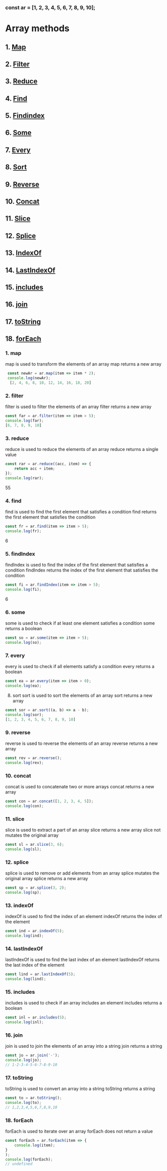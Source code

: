 ### const ar = [1, 2, 3, 4, 5, 6, 7, 8, 9, 10];

# Array methods
 ## 1. [Map](https://github.com/mubashir-akz/Array-methods/edit/main/README.md#1-map)
 ## 2. [Filter](https://github.com/mubashir-akz/Array-methods/edit/main/README.md#2-filter-1)
 ## 3. [Reduce](https://github.com/mubashir-akz/Array-methods/edit/main/README.md#3-reduce-1)
 ## 4. [Find](https://github.com/mubashir-akz/Array-methods/edit/main/README.md#4-find-1)
 ## 5. [Findindex](https://github.com/mubashir-akz/Array-methods/edit/main/README.md#5-findindex-1)
 ## 6. [Some](https://github.com/mubashir-akz/Array-methods/edit/main/README.md#6-some-1)
 ## 7. [Every](https://github.com/mubashir-akz/Array-methods/edit/main/README.md#7-every-1)
 ## 8. [Sort](https://github.com/mubashir-akz/Array-methods/edit/main/README.md#8-sort-1)
 ## 9. [Reverse](https://github.com/mubashir-akz/Array-methods/edit/main/README.md#9-reverse-1)
 ## 10. [Concat](https://github.com/mubashir-akz/Array-methods/edit/main/README.md#10-concat-1)
 ## 11. [Slice](https://github.com/mubashir-akz/Array-methods/edit/main/README.md#11-slice-1)
 ## 12. [Splice](https://github.com/mubashir-akz/Array-methods/edit/main/README.md#12-splice-1)
 ## 13. [IndexOf](https://github.com/mubashir-akz/Array-methods/edit/main/README.md#13-indexof-1)
 ## 14. [LastIndexOf](https://github.com/mubashir-akz/Array-methods/edit/main/README.md#14-lastIndexOf-1)
 ## 15. [includes](https://github.com/mubashir-akz/Array-methods/edit/main/README.md#15-includes-1)
 ## 16. [join](https://github.com/mubashir-akz/Array-methods/edit/main/README.md#16-join-1)
 ## 17. [toString](https://github.com/mubashir-akz/Array-methods/edit/main/README.md#17-toString-1)
 ## 18. [forEach](https://github.com/mubashir-akz/Array-methods/edit/main/README.md#18-forEach-1)

### 1. map
 map is used to transform the elements of an array
 map returns a new array
``` javascript
 const newAr = ar.map(item => item * 2);
 console.log(newAr);
  [2, 4, 6, 8, 10, 12, 14, 16, 18, 20]
 ```

 ### 2. filter
 filter is used to filter the elements of an array
 filter returns a new array
 ```javascript
 const far = ar.filter(item => item > 5);
 console.log(far);
 [6, 7, 8, 9, 10]
 ```


 ### 3. reduce
 reduce is used to reduce the elements of an array
 reduce returns a single value
 ```javascript
 const rar = ar.reduce((acc, item) => {
     return acc + item;
 });
 console.log(rar);
 ```

 55


 ### 4. find
 find is used to find the first element that satisfies a condition
 find returns the first element that satisfies the condition
 ```javascript
 const fr = ar.find(item => item > 5);
 console.log(fr);
 ```
 6

 ### 5. findIndex
 findIndex is used to find the index of the first element that satisfies a condition
 findIndex returns the index of the first element that satisfies the condition
 ```javascript
 const fi = ar.findIndex(item => item > 5);
 console.log(fi);
 ```
 6

 ### 6. some
 some is used to check if at least one element satisfies a condition
 some returns a boolean
 ```javascript
 const so = ar.some(item => item > 5);
 console.log(so);
 ```

 ### 7. every
 every is used to check if all elements satisfy a condition
 every returns a boolean
 ```javascript
 const ea = ar.every(item => item > 0);
 console.log(ea);
 ```

 8. sort
 sort is used to sort the elements of an array
 sort returns a new array
 ```javascript
 const sor = ar.sort((a, b) => a - b);
 console.log(sor);
 [1, 2, 3, 4, 5, 6, 7, 8, 9, 10]
 ```

 ### 9. reverse
 reverse is used to reverse the elements of an array
 reverse returns a new array
 ```javascript
 const rev = ar.reverse();
 console.log(rev);
 ```

 ### 10. concat
 concat is used to concatenate two or more arrays
 concat returns a new array
 ```javascript
 const con = ar.concat([1, 2, 3, 4, 5]);
 console.log(con);
 ```

 ### 11. slice
 slice is used to extract a part of an array
 slice returns a new array
 slice not mutates the original array
 ```javascript
 const sl = ar.slice(3, 6);
 console.log(sl);
 ```

 ### 12. splice
 splice is used to remove or add elements from an array
 splice mutates the original array
 splice returns a new array
 ```javascript
 const sp = ar.splice(3, 2);
 console.log(sp);
 ```

 ### 13. indexOf
 indexOf is used to find the index of an element
 indexOf returns the index of the element
 ```javascript
 const ind = ar.indexOf(5);
 console.log(ind);
 ```

 ### 14. lastIndexOf
 lastIndexOf is used to find the last index of an element
 lastIndexOf returns the last index of the element
 ```javascript
 const lind = ar.lastIndexOf(5);
 console.log(lind);
 ```

 ### 15. includes
 includes is used to check if an array includes an element
 includes returns a boolean
 ```javascript
 const inl = ar.includes(5);
 console.log(inl);
 ```

 ### 16. join
 join is used to join the elements of an array into a string
 join returns a string
 ```javascript
 const jo = ar.join('-');
 console.log(jo);
 // 1-2-3-4-5-6-7-8-9-10
 ```

 ### 17. toString
 toString is used to convert an array into a string
 toString returns a string
 ```javascript
 const to = ar.toString();
 console.log(to);
 // 1,2,3,4,5,6,7,8,9,10
 ```

 ### 18. forEach
 forEach is used to iterate over an array
 forEach does not return a value
 ```javascript
 const forEach = ar.forEach(item => {
     console.log(item);
 }
 );
 console.log(forEach);
// undefined
 ```

